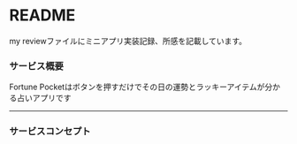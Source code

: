 # README

my reviewファイルにミニアプリ実装記録、所感を記載しています。

### サービス概要
Fortune Pocketはボタンを押すだけでその日の運勢とラッキーアイテムが分かる占いアプリです


***

### サービスコンセプト


